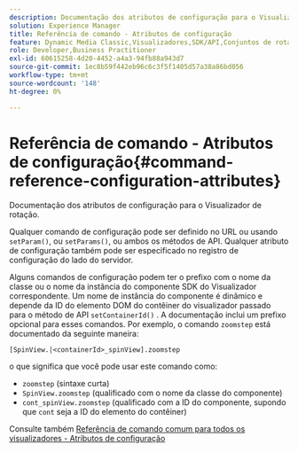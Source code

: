 ```yaml
---
description: Documentação dos atributos de configuração para o Visualizador de rotação.
solution: Experience Manager
title: Referência de comando - Atributos de configuração
feature: Dynamic Media Classic,Visualizadores,SDK/API,Conjuntos de rotação
role: Developer,Business Practitioner
exl-id: 60615258-4d20-4452-a4a3-94fb88a943d7
source-git-commit: 1ec8b59f442eb96c6c3f5f1405d57a38a86bd056
workflow-type: tm+mt
source-wordcount: '148'
ht-degree: 0%

---
```


# Referência de comando - Atributos de configuração{#command-reference-configuration-attributes}

Documentação dos atributos de configuração para o Visualizador de rotação.

Qualquer comando de configuração pode ser definido no URL ou usando `setParam()`, ou `setParams()`, ou ambos os métodos de API. Qualquer atributo de configuração também pode ser especificado no registro de configuração do lado do servidor.

Alguns comandos de configuração podem ter o prefixo com o nome da classe ou o nome da instância do componente SDK do Visualizador correspondente. Um nome de instância do componente é dinâmico e depende da ID do elemento DOM do contêiner do visualizador passado para o método de API `setContainerId()` . A documentação inclui um prefixo opcional para esses comandos. Por exemplo, o comando `zoomstep` está documentado da seguinte maneira:

`[SpinView.|<containerId>_spinView].zoomstep`

o que significa que você pode usar este comando como:

* `zoomstep` (sintaxe curta)
* `SpinView.zoomstep` (qualificado com o nome da classe do componente)
* `cont_spinView.zoomstep` (qualificado com a ID do componente, supondo que  `cont` seja a ID do elemento do contêiner)

Consulte também [Referência de comando comum para todos os visualizadores - Atributos de configuração](../../../r-html5-viewer-20-cmdref-configattrib/r-html5-viewer-20-cmdref-configattrib.md#concept-850e0f2c49b949deb7cfbfd330d329bd)
